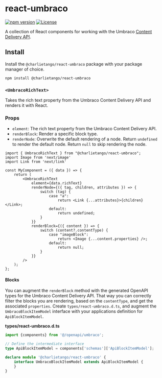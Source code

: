 # react-umbraco

[![npm version][npm-version-src]][npm-version-href]
[![License][license-src]][license-href]

A collection of React components for working with the
Umbraco [Content Delivery API](https://docs.umbraco.com/umbraco-cms/reference/content-delivery-api).

## Install

Install the `@charlietango/react-umbraco` package with your package manager of choice.

```sh
npm install @charlietango/react-umbraco
```

### `<UmbracoRichText>`

Takes the rich text property from the Umbraco Content Delivery API and renders it with React.

### Props

- `element`: The rich text property from the Umbraco Content Delivery API.
- `renderBlock`: Render a specific block type.
- `renderNode`: Overwrite the default rendering of a node. Return `undefined` to render the default node. Return `null` to skip rendering the node.

```tsx
import { UmbracoRichText } from "@charlietango/react-umbraco";
import Image from 'next/image'
import Link from 'next/link'

const MyComponent = ({ data }) => {
    return (
        <UmbracoRichText
            element={data.richText}
            renderNode={({ tag, children, attributes }) => {
                switch (tag) {
                    case "a":
                        return <Link {...attributes}>{children}</Link>;
                    default:
                        return undefined;
                }
            }}
            renderBlock={({ content }) => {
                switch (content?.contentType) {
                    case "imageBlock":
                        return <Image {...content.properties} />;
                    default:
                        return null;
                }
            }}
        />
    );
};
```

#### Blocks

You can augment the `renderBlock` method with the generated OpenAPI types for the Umbraco Content Delivery API.
That way you can correctly filter the blocks you are rendering, based on the `contentType`, and get the
associated `properties`.
Create `types/react-umbraco.d.ts`, and augment the `UmbracoBlockItemModel` interface with your applications definition
for `ApiBlockItemModel`.

**types/react-umbraco.d.ts**

```ts
import {components} from '@/openapi/umbraco';

// Define the intermediate interface
type ApiBlockItemModel = components['schemas']['ApiBlockItemModel'];

declare module '@charlietango/react-umbraco' {
    interface UmbracoBlockItemModel extends ApiBlockItemModel {
    }
}
```

<!-- Badges -->

[npm-version-src]: https://img.shields.io/npm/v/@charlietango/react-umbraco?style=flat&colorA=080f12&colorB=1fa669

[npm-version-href]: https://npmjs.com/package/@charlietango/react-umbraco

[license-src]: https://img.shields.io/github/license/charlie-tango/react-umbraco.svg?style=flat&colorA=080f12&colorB=1fa669

[license-href]: https://github.com/charlie-tango/react-umbraco/blob/main/LICENSE
